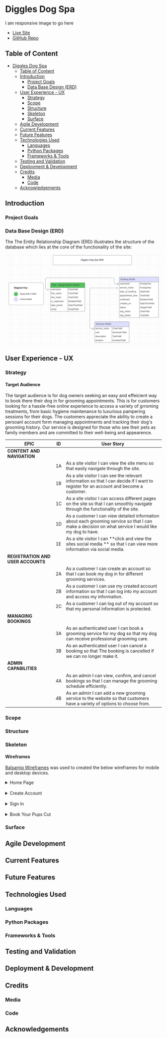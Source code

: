 # Diggles Dog Spa

I am responsive image to go here

- [Live Site](https://diggles-dog-spa-4e32378de2f2.herokuapp.com/)
- [GitHub Repo](https://github.com/chrisdiggle1/diggles-dog-spa)

## Table of Content

- [Diggles Dog Spa](#diggles-dog-spa)
  - [Table of Content](#table-of-content)
  - [Introduction](#introduction)
    - [Project Goals](#project-goals)
    - [Data Base Design (ERD)](#data-base-design-(erd))
  - [User Experience - UX](#user-experience-ux)
    - [Strategy](#strategy)
    - [Scope](#scope)
    - [Structure](#structure)
    - [Skeleton](#skeleton)
    - [Surface](#surface)
  - [Agile Development](#agile-development)
  - [Current Features](#current-features)
  - [Future Features](#future-features)
  - [Technologies Used](#technologies-used)
    - [Languages](#languages)
    - [Python Packages](#python-packages)
    - [Frameworks & Tools](#frameworks--tools)
  - [Testing and Validation](#testing-and-validation)
  - [Deployment & Development](#deployment--development)
  - [Credits](#credits)
    - [Media](#media)
    - [Code](#code)
  - [Acknowledgements](#acknowledgements)

## Introduction

### Project Goals

### Data Base Design (ERD)

The The Entity Relationship Diagram (ERD) illustrates the structure of the database which lies at the core of the functionality of the site:

![ERD](/static/documentation/erd.png)

## User Experience - UX

### Strategy

#### Target Audience

The target audience is for dog owners seeking an easy and effeicient way to book there their dog in for grooming appointments. This is for customers looking for a hassle-free online experience to access a variety of grroming treatments, from basic hygiene maintenance to luxurious pampering sessions for their dogs. The customers appreciate the ability to create a persoanl account form managing appointments and tracking their dog's grooming history. Our service is designed for those who see their pets as family members and are committed to their well-being and appearence.

| EPIC                       | ID  | User Story |
| -------------------------- | --- | -----------|
| **CONTENT AND NAVIGATION** |     |            |
|                            | 1A  | As a site visitor I can view the site menu so that easily navigate through the site. |
|                            | 1B  | As a site visitor I can see the relevant information so that I can decide if I want to register for an account and become a customer. |
|                            | 1C  | As a site visitor I can access different pages on the site so that I can smoothly navigate through the functionality of the site. |
|                            | 1D  | As a customer I can view detailed information about each grooming service so that I can make a decision on what service I would like my dog to have. |
|                            | 1E  | As a site visitor I can **click and view the sites social media ** so that I can view more information via social media. |
| **REGISTRATION AND USER ACCOUNTS** |     |            |
|                            | 2A  | As a customer I can create an account so that I can book my dog in for different grooming services. |
|                            | 2B  | As a customer I can use my created account information so that I can log into my account and access my information. |
|                            | 2C  | As a customer I can log out of my account so that my personal information is protected. |
| **MANAGING BOOKINGS**      |     |           |
|                            | 3A  | As an authenticated user I can book a grooming service for my dog so that my dog can receive professional grooming care. |
|                            | 3B  | As an authenticated user I can cancel a booking so that The booking is cancelled if we can no longer make it. |
| **ADMIN CAPABILITIES**     |     |           |
|                            | 4A  | As an admin I can view, confirm, and cancel bookings so that I can manage the grooming schedule efficiently. |
|                            | 4B  | As an admin I can add a new grooming service to the website so that customers have a variety of options to choose from. |

### Scope

### Structure

### Skeleton

#### Wireframes

[Balsamiq Wireframes](https://balsamiq.com/) was used to created the below wireframes for mobile and desktop devices.

<details>
<summary>Home Page</summary>
<img src="static/images/wireframe-homepage.png">
</details>

<br>

<details>
<summary>Create Account</summary>
<img src="static/images/wireframe-create-account.png">
</details>

<br>

<details>
<summary>Sign In</summary>
<img src="static/images/wireframe-sign-in.png">
</details>

<br>

<details>
<summary>Book Your Pups Cut</summary>
<img src="static/images/wireframe-book-a-cut.png">
</details>

### Surface

## Agile Development

## Current Features

## Future Features

## Technologies Used

### Languages

### Python Packages

### Frameworks & Tools

## Testing and Validation

## Deployment & Development

## Credits

### Media

### Code

## Acknowledgements